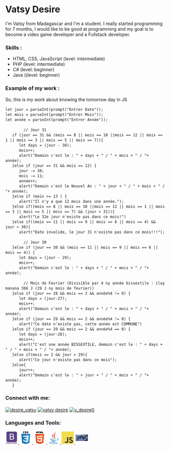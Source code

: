 # Vatsy Desire 
I'm Vatsy from Madagascar and I'm a student. I really started programming for 7 months, I would like to be good at programming and my goal is to become a video game developer and a Fullstack developer.

### Skills :
* HTML, CSS, JavaScript (level: intermediate) 
* PHP (level: intermediate) 
* C# (level: beginner)
* Java ((level: beginner)

### Example of my work :
So, this is my work about knowing the tomorrow day in JS
```
let jour = parseInt(prompt("Entrer Date"));
let mois = parseInt(prompt("Entrer Mois"));
let année = parseInt(prompt("Entrer Année"));

        // Jour 31
   if (jour == 31 && (mois == 8 || mois == 10 ||mois == 12 || mois == 1 || mois == 3 || mois == 5 || mois == 7)){
      let days = (jour - 30);
      mois++;
      alert("Demain c'est le : " + days + " / " + mois + " / "+ année);
   }else if (jour == 31 && mois == 12) {
      jour -= 30;
      mois -= 11;
      année++;
      alert("Demain c'est le Nouvel An : " + jour + " / " + mois + " / "+ année);
   }else if (mois >= 13 ) {
      alert("Il n'y a que 12 mois dans une année.");
   }else if((mois == 8 || mois == 10 ||mois == 12 || mois == 1 || mois == 3 || mois == 5 || mois == 7) && (jour > 31)){
      alert("Le 32e jour n'existe pas dans ce mois!")
   }else if((mois == 11 || mois == 9 || mois == 6 || mois == 4) && jour > 30){ 
      alert("Date invalide, le jour 31 n'existe pas dans ce mois!!!");

        // Jour 30
   }else if (jour == 30 && (mois == 11 || mois == 9 || mois == 6 || mois == 4)) {
      let days = (jour - 29);
      mois++;
      alert("Demain c'est le : " + days + " / " + mois + " / "+ année);

        // Mois de Fevrier (Divisible par 4 ny année bissextile : ilay manana 366 J (29 J ny mois de fevrier))
   }else if (jour == 28 && mois == 2 && année%4 != 0) {
      let days = (jour-27);
      mois++;
      alert("Demain c'est le : " + days + " / " + mois + " / "+ année);
   }else if (jour == 29 && mois == 2 && année%4 != 0) {
      alert("Ce date n'existe pas, cette année est COMMUNE")
   }else if (jour == 29 && mois == 2 && année%4 == 0) {
      let days = (jour-28);
      mois++;
      alert("C'est une année BISSEXTILE, demain c'est le : " + days + " / " + mois + " / "+ année);
   }else if(mois == 2 && jour > 29){
      alert("Ce jour n'existe pas dans ce mois");
   }else{
      jour++;
      alert("Demain c'est le : " + jour + " / " + mois + " / "+ année);
   }
```


<h3 align="left">Connect with me:</h3>
<p align="left">
<a href="https://twitter.com/desire_vatsy" target="blank"><img align="center" src="https://raw.githubusercontent.com/rahuldkjain/github-profile-readme-generator/master/src/images/icons/Social/twitter.svg" alt="desire_vatsy" height="30" width="40" /></a>
<a href="https://fb.com/vatsy desire" target="blank"><img align="center" src="https://raw.githubusercontent.com/rahuldkjain/github-profile-readme-generator/master/src/images/icons/Social/facebook.svg" alt="vatsy desire" height="30" width="40" /></a>
<a href="https://instagram.com/v_desire0" target="blank"><img align="center" src="https://raw.githubusercontent.com/rahuldkjain/github-profile-readme-generator/master/src/images/icons/Social/instagram.svg" alt="v_desire0" height="30" width="40" /></a>
</p>

<h3 align="left">Languages and Tools:</h3>
<p align="left"> <a href="https://getbootstrap.com" target="_blank" rel="noreferrer"> <img src="https://raw.githubusercontent.com/devicons/devicon/master/icons/bootstrap/bootstrap-plain-wordmark.svg" alt="bootstrap" width="40" height="40"/> </a> <a href="https://www.w3schools.com/css/" target="_blank" rel="noreferrer"> <img src="https://raw.githubusercontent.com/devicons/devicon/master/icons/css3/css3-original-wordmark.svg" alt="css3" width="40" height="40"/> </a> <a href="https://www.w3.org/html/" target="_blank" rel="noreferrer"> <img src="https://raw.githubusercontent.com/devicons/devicon/master/icons/html5/html5-original-wordmark.svg" alt="html5" width="40" height="40"/> </a> <a href="https://www.java.com" target="_blank" rel="noreferrer"> <img src="https://raw.githubusercontent.com/devicons/devicon/master/icons/java/java-original.svg" alt="java" width="40" height="40"/> </a> <a href="https://developer.mozilla.org/en-US/docs/Web/JavaScript" target="_blank" rel="noreferrer"> <img src="https://raw.githubusercontent.com/devicons/devicon/master/icons/javascript/javascript-original.svg" alt="javascript" width="40" height="40"/> </a> <a href="https://www.php.net" target="_blank" rel="noreferrer"> <img src="https://raw.githubusercontent.com/devicons/devicon/master/icons/php/php-original.svg" alt="php" width="40" height="40"/> </a> </p> 



